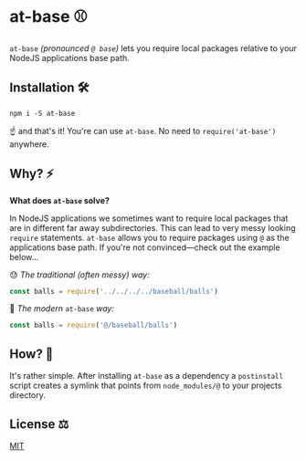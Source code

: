 # at-base ⚾️
`at-base` _(pronounced `@ base`)_ lets you require local packages relative to your NodeJS applications base path.

## Installation 🛠

`npm i -S at-base`

☝️ and that's it!
You're can use `at-base`.
No need to `require('at-base')` anywhere.

## Why? ⚡️

**What does `at-base` solve?**

In NodeJS applications we sometimes want to require local packages that are in different far away subdirectories.
This can lead to very messy looking `require` statements.
`at-base` allows you to require packages using `@` as the applications base path.
If you're not convinced—check out the example below...

😓 _The traditional (often messy) way:_

```js
const balls = require('../../../../baseball/balls')
```

🤯 _The modern_ `at-base` _way:_

```js
const balls = require('@/baseball/balls')
```

## How? 💭

It's rather simple.
After installing `at-base` as a dependency a `postinstall` script creates a symlink that points from `node_modules/@` to your projects directory.

## License ⚖️

[MIT](LICENSE)
